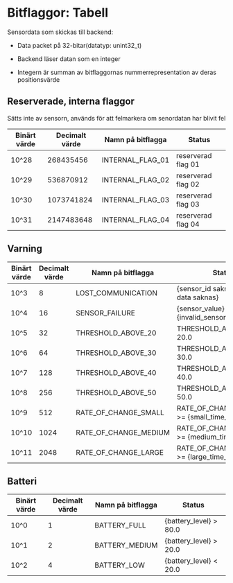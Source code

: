 # Bitflaggor: Tabell
Sensordata som skickas till backend: 
- Data packet på 32-bitar(datatyp: unint32_t)
- Backend läser datan som en integer
- Integern är summan av bitflaggornas nummerrepresentation av deras positionsvärde

  <!-- Lägg in exempel på vad ett mottaget integervärde ger för data -->


## Reserverade, interna flaggor
Sätts inte av sensorn, används för att felmarkera om senordatan har blivit fel
<!-- Fyra reserverade bits -->
| Binärt värde | Decimalt värde | Namn på bitflagga | Status|
|--- | ---|--- | ---| 
| 10^28 | 268435456 | INTERNAL_FLAG_01 | reserverad flag 01|
| 10^29 | 536870912 | INTERNAL_FLAG_02 | reserverad flag 02|
| 10^30 | 1073741824 | INTERNAL_FLAG_03 | reserverad flag 03|
| 10^31 | 2147483648 | INTERNAL_FLAG_04 | reserverad flag 04|

<!-- Utrymme för att lägga till fler flaggor mellan 10^12 - 10^27 längre fram -->

## Varning
| Binärt värde | Decimalt värde | Namn på bitflagga | Status |
|--- | ---|--- | ---| 
|10^3 | 8 |LOST_COMMUNICATION | {sensor_id saknas =  sensor data saknas} |
|10^4 | 16 |SENSOR_FAILURE | {sensor_value} == {invalid_sensor_value}|
|10^5 | 32 |THRESHOLD_ABOVE_20 | THRESHOLD_ABOVE >= 20.0|
|10^6 | 64 |THRESHOLD_ABOVE_30 | THRESHOLD_ABOVE >= 30.0|
|10^7 | 128 |THRESHOLD_ABOVE_40 | THRESHOLD_ABOVE >= 40.0|
|10^8 | 256 |THRESHOLD_ABOVE_50 | THRESHOLD_ABOVE >= 50.0|
|10^9 | 512 |RATE_OF_CHANGE_SMALL | RATE_OF_CHANGE_SMALL >= {small_time_interval}|
|10^10 | 1024 |RATE_OF_CHANGE_MEDIUM | RATE_OF_CHANGE_MEDIUM >= {medium_time_interval}|
|10^11 | 2048 |RATE_OF_CHANGE_LARGE | RATE_OF_CHANGE_LARGE >= {large_time_interval}|

## Batteri
|Binärt värde | Decimalt värde | Namn på bitflagga | Status |
|--- | ---|--- | ---| 
|10^0 | 1 | BATTERY_FULL | {battery_level} > 80.0 |
|10^1 | 2 | BATTERY_MEDIUM | {battery_level} > 20.0|
|10^2 | 4 | BATTERY_LOW | {battery_level} < 20.0|
